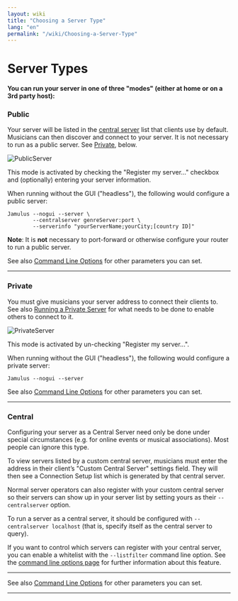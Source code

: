 ```yaml
---
layout: wiki
title: "Choosing a Server Type"
lang: "en"
permalink: "/wiki/Choosing-a-Server-Type"
---
```


# Server Types

**You can run your server in one of three "modes" (either at home or on a 3rd party host):**

### Public
Your server will be listed in the [central server](Central-servers) list that clients use by default. Musicians can then discover and connect to your server.  It is not necessary to run as a public server.  See [Private](#Private), below.

![PublicServer](https://user-images.githubusercontent.com/4561747/79310856-7e0b2100-7ef4-11ea-9511-b2e3339cab6f.png)

This mode is activated by checking the "Register my server..." checkbox and (optionally) entering your server information. 

When running without the GUI ("headless"), the following would configure a public server:

~~~
Jamulus --nogui --server \
        --centralserver genreServer:port \
        --serverinfo "yourServerName;yourCity;[country ID]"
~~~ 

**Note**: It is **not** necessary to port-forward or otherwise configure your router to run a public server.

See also [Command Line Options](Command-Line-Options) for other parameters you can set.

***

### Private
You must give musicians your server address to connect their clients to. See also [Running a Private Server](Running-a-Private-Server) for what needs to be done to enable others to connect to it. 

![PrivateServer](https://user-images.githubusercontent.com/4561747/79310944-9f6c0d00-7ef4-11ea-9d8a-ecb0e668c22d.png)

This mode is activated by un-checking "Register my server...".

When running without the GUI ("headless"), the following would configure a private server:

`Jamulus --nogui --server`

See also [Command Line Options](Command-Line-Options) for other parameters you can set.

***

### Central
Configuring your server as a Central Server need only be done under special circumstances (e.g. for online events or musical associations). Most people can ignore this type.

To view servers listed by a custom central server, musicians must enter the address in their client’s "Custom Central Server" settings field.  They will then see a Connection Setup list which is generated by that central server.

Normal server operators can also register with your custom central server so their servers can show up in your server list by setting yours as their `--centralserver` option.

To run a server as a central server, it should be configured with `--centralserver localhost` (that is, specify itself as the central server to query).

If you want to control which servers can register with your central server, you can enable a whitelist with the `--listfilter` command line option. See the [command line options page](Command-Line-Options) for further information about this feature.



***

See also [Command Line Options](Command-Line-Options) for other parameters you can set.

***
